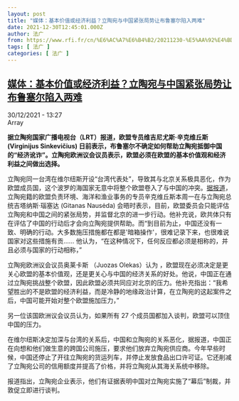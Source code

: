 ```yaml
---
layout: post
title: "媒体：基本价值或经济利益？立陶宛与中国紧张局势让布鲁塞尔陷入两难"
date: 2021-12-30T12:45:01.000Z
author: 法广
from: https://www.rfi.fr/cn/%E6%AC%A7%E6%B4%B2/20211230-%E5%AA%92%E4%BD%93-%E5%9F%BA%E6%9C%AC%E4%BB%B7%E5%80%BC%E6%88%96%E7%BB%8F%E6%B5%8E%E5%88%A9%E7%9B%8A-%E7%AB%8B%E9%99%B6%E5%AE%9B%E4%B8%8E%E4%B8%AD%E5%9B%BD%E7%B4%A7%E5%BC%A0%E5%B1%80%E5%8A%BF%E8%AE%A9%E5%B8%83%E9%B2%81%E5%A1%9E%E5%B0%94%E9%99%B7%E5%85%A5%E4%B8%A4%E9%9A%BE
tags: [ 法广 ]
categories: [ 法广 ]
---
```

<!--1640868301000-->
[媒体：基本价值或经济利益？立陶宛与中国紧张局势让布鲁塞尔陷入两难](https://www.rfi.fr/cn/%E6%AC%A7%E6%B4%B2/20211230-%E5%AA%92%E4%BD%93-%E5%9F%BA%E6%9C%AC%E4%BB%B7%E5%80%BC%E6%88%96%E7%BB%8F%E6%B5%8E%E5%88%A9%E7%9B%8A-%E7%AB%8B%E9%99%B6%E5%AE%9B%E4%B8%8E%E4%B8%AD%E5%9B%BD%E7%B4%A7%E5%BC%A0%E5%B1%80%E5%8A%BF%E8%AE%A9%E5%B8%83%E9%B2%81%E5%A1%9E%E5%B0%94%E9%99%B7%E5%85%A5%E4%B8%A4%E9%9A%BE)
------

<div>
<div>30/12/2021 - 13:27</div>Array<p><strong>                    据立陶宛国家广播电视台（LRT）报道，欧盟专员维吉尼尤斯·辛克维丘斯 (Virginijus Sinkevičius) 日前表示，布鲁塞尔不确定如何帮助立陶宛抵御中国的“经济讹诈”。立陶宛欧洲议会议员表示，欧盟必须在欧盟的基本价值观和经济利益之间做出选择。                </strong></p><div >                    <p>立陶宛同一台湾在维尔纽斯开设“台湾代表处”，导致其与北京关系极具恶化，作为欧盟成员国，这个波罗的海国家无意中将整个欧盟卷入了与中国的冲突。<a target="_blank" href="https://www.lrt.lt/en/news-in-english/19/1571895/values-or-trade-lithuania-china-tensions-cause-rifts-in-brussels">据报道</a>，立陶宛籍的欧盟负责环境、海洋和渔业事务的专员辛克维丘斯本周一在与立陶宛总统吉塔纳斯·瑙塞达 (Gitanas Nausėda) 会晤时表示，目前，欧盟委员会只能评估立陶宛和中国之间的紧张局势，并监督北京的进一步行动。他补充说，欧共体只有在评估了中国的行动后才会向立陶宛提供帮助。而“到目前为止，中国还没有一致、明确的行动。大多数施压措施都在都是'暗箱操作'，很难记录下来，也很难说国家对这些措施有贡…… 他认为，“在这种情况下，任何反应都必须是相称的，并且必须与国家的行动相称，”</p><p>立陶宛欧洲议会议员奥莱卡斯 （Juozas Olekas）认为 ，欧盟现在必须决定是更关心欧盟的基本价值观，还是更关心与中国的经济关系的好处。他说，中国正在通过立陶宛挑战整个欧盟，因此欧盟必须共同应对北京的压力。他补充指出：“我希望胜出的不是欧盟的经济利益，而是冷静的地缘政治计算，在立陶宛的这起案件之后，中国可能开始对整个欧盟施加压力，”</p><p>另一位该国欧洲议会议员认为，如果所有 27 个成员国都加入谈判，欧盟可以顶住中国的压力。</p><p>在维尔纽斯决定加深与台湾的关系后，中国和立陶宛的关系恶化，据报道，中国正在向想和他们做生意的跨国公司施压，要求他们放弃立陶宛供应商。今年早些时候，中国还停止了开往立陶宛的货运列车，并停止发放食品出口许可证。它还削减了立陶宛公司的信用额度并提高了价格，并将立陶宛从其海关系统中移除。</p><p>报道指出，立陶宛企业表示，他们有证据表明中国对立陶宛实施了“幕后”制裁，并敦促立即进行谈判。</p>                                            <div data-selfpromo-newsletter>    </div>    <div data-selfpromo-app>    </div>                </div>
</div>
